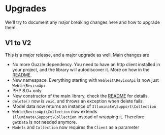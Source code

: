 # Upgrades

We'll try to document any major breaking changes here and how to upgrade them. 

## V1 to V2

This is a major release, and a major upgrade as well. Main changes are

- No more Guzzle dependency. You need to have an http client installed in your project, and the library will autodiscover it. More on how in the [README](README.md).
- New namespace. Everything starting with `Webleit\RevisoApi` is now just `Weble\RevisoApi`
- PHP 8.0+ only
- New constructor of the main library, check the [README](README.md) for details.
- `delete()` now is `void`, and throws an exception when delete fails.
- Model data now returns an instance of `Illuminate\Support\Collection`
- `Weble\RevisoApi\Collection` now extends `Illuminate\Support\Collection` instead of wrapping it. Therefore `getData` is not needed anymore.
- `Models` and `Collection` now requires the `Client` as a parameter
